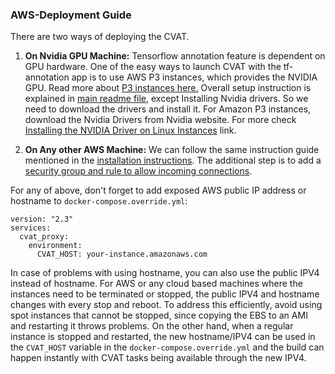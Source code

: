 ### AWS-Deployment Guide

There are two ways of deploying the CVAT.

1. **On Nvidia GPU Machine:** Tensorflow annotation feature is dependent on GPU hardware. One of the easy ways to launch CVAT with the tf-annotation app is to use AWS P3 instances, which provides the NVIDIA GPU. Read more about [P3 instances here.](https://aws.amazon.com/about-aws/whats-new/2017/10/introducing-amazon-ec2-p3-instances/)
   Overall setup instruction is explained in [main readme file](https://github.com/opencv/cvat/), except Installing Nvidia drivers. So we need to download the drivers and install it. For Amazon P3 instances, download the Nvidia Drivers from Nvidia website. For more check [Installing the NVIDIA Driver on Linux Instances](https://docs.aws.amazon.com/AWSEC2/latest/UserGuide/install-nvidia-driver.html) link.

2. **On Any other AWS Machine:** We can follow the same instruction guide mentioned in the
   [installation instructions](https://github.com/opencv/cvat/blob/master/cvat/apps/documentation/installation.md).
   The additional step is to add a [security group and rule to allow incoming connections](https://docs.aws.amazon.com/AWSEC2/latest/UserGuide/using-network-security.html).

For any of above, don't forget to add exposed AWS public IP address or hostname to `docker-compose.override.yml`:

```
version: "2.3"
services:
  cvat_proxy:
    environment:
      CVAT_HOST: your-instance.amazonaws.com
```

In case of problems with using hostname, you can also use the public IPV4 instead of hostname. For AWS or any cloud based machines where the instances need to be terminated or stopped, the public IPV4 and hostname changes with every stop and reboot. To address this efficiently, avoid using spot instances that cannot be stopped, since copying the EBS to an AMI and restarting it throws problems. On the other hand, when a regular instance is stopped and restarted, the new hostname/IPV4 can be used in the `CVAT_HOST` variable in the `docker-compose.override.yml` and the build can happen instantly with CVAT tasks being available through the new IPV4.
